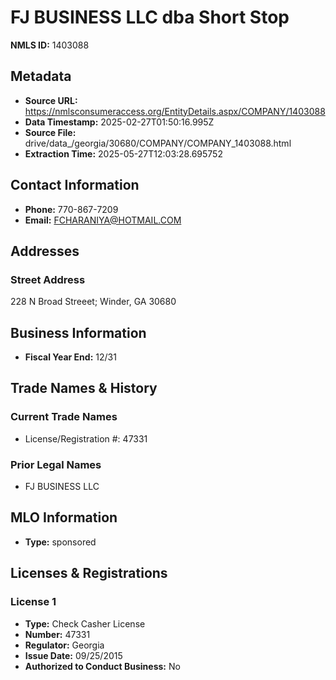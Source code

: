 # FJ BUSINESS LLC dba Short Stop

**NMLS ID:** 1403088

## Metadata
- **Source URL:** https://nmlsconsumeraccess.org/EntityDetails.aspx/COMPANY/1403088
- **Data Timestamp:** 2025-02-27T01:50:16.995Z
- **Source File:** drive/data_/georgia/30680/COMPANY/COMPANY_1403088.html
- **Extraction Time:** 2025-05-27T12:03:28.695752

## Contact Information
- **Phone:** 770-867-7209
- **Email:** FCHARANIYA@HOTMAIL.COM

## Addresses
### Street Address
228 N Broad Streeet; Winder, GA 30680

## Business Information
- **Fiscal Year End:** 12/31

## Trade Names & History
### Current Trade Names
- License/Registration #: 47331

### Prior Legal Names
- FJ BUSINESS LLC

## MLO Information
- **Type:** sponsored

## Licenses & Registrations

### License 1
- **Type:** Check Casher License
- **Number:** 47331
- **Regulator:** Georgia
- **Issue Date:** 09/25/2015
- **Authorized to Conduct Business:** No
